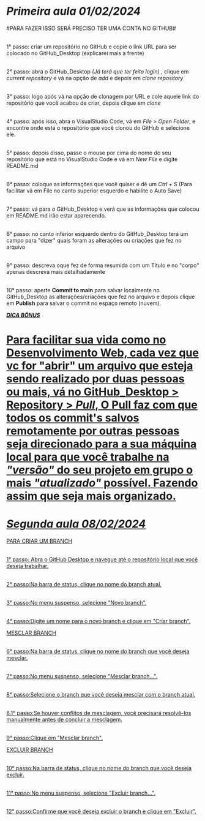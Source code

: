 # ***Primeira aula 01/02/2024*** #

#PARA FAZER ISSO SERÁ PRECISO TER UMA CONTA NO GITHUB#

<br> 1° passo: criar um repositório no GitHub e copie o link URL para ser colocado no GitHub_Desktop (explicarei mais a frente)

<br> 2° passo: abra o GitHub_Desktop *(Já terá que ter feito login)* , clique em *current repository* e vá na opção de *add* e depois em *clone repository*

<br> 3° passo: logo após vá na opção de clonagem por URL e cole aquele link do repositório que você acabou de criar, depois clique em *clone*

<br> 4° passo: após isso, abra o VisualStudio Code, vá em *File* > *Open Folder*, e encontre onde está o repositório que você clonou do GitHub e selecione ele.

<br> 5° passo: depois disso, passe o mouse por cima do nome do seu repositório que está no VisualStudio Code e vá em *New File* e digite README.md

<br> 6° passo: coloque as informações que você quiser e dê um *Ctrl + S* (Para facilitar vá em File no canto superior esquerdo e habilite o Auto Save)

<br> 7° passo: vá para o GitHub_Desktop e verá que as informações que colocou em README.md irão estar aparecendo.

<br> 8° passo: no canto inferior esquerdo dentro do GitHub_Desktop terá um campo para "dizer" quais foram as alterações ou criações que fez no arquivo

<br> 9° passo: descreva oque fez de forma resumida com um Título e no "corpo" apenas descreva mais detalhadamente

<br> 10° passo: aperte **Commit to main** para salvar localmente no GitHub_Desktop as alterações/criações que fez no arquivo e depois clique em **Publish** para salvar o commit no espaço remoto (nuvem).

<U> ***DICA BÔNUS*** 

# Para facilitar sua vida como no Desenvolvimento Web, cada vez que vc for "abrir" um arquivo que esteja sendo realizado por duas pessoas ou mais, vá no GitHub_Desktop > Repository > *Pull*, O Pull faz com que todos os commit's salvos remotamente por outras pessoas seja direcionado para a sua máquina local para que você trabalhe na _"versão"_ do seu projeto em grupo o mais _"atualizado"_ possível. Fazendo assim que seja mais organizado.

# ***Segunda aula 08/02/2024*** #

<U> PARA CRIAR UM BRANCH

<br> 1° passo: Abra o GitHub Desktop e navegue até o repositório local que você deseja trabalhar.

<br> 2° passo:Na barra de status, clique no nome do branch atual.

<br> 3° passo:No menu suspenso, selecione "Novo branch".

<br> 4° passo:Digite um nome para o novo branch e clique em "Criar branch".

<U> MESCLAR BRANCH

<br> 6° passo:Na barra de status, clique no nome do branch que você deseja mesclar.

<br> 7° passo:No menu suspenso, selecione "Mesclar branch...".

<br> 8° passo:Selecione o branch que você deseja mesclar com o branch atual.

<br> 8.1° passo:Se houver conflitos de mesclagem, você precisará resolvê-los manualmente antes de concluir a mesclagem.

<br> 9° passo:Clique em "Mesclar branch".

<U> EXCLUIR BRANCH 

<br> 10° passo:Na barra de status, clique no nome do branch que você deseja excluir.

<br> 11° passo:No menu suspenso, selecione "Excluir branch...".

<br> 12° passo:Confirme que você deseja excluir o branch e clique em "Excluir".
